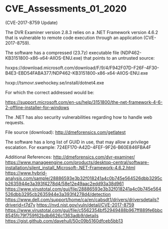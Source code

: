 # CVE_Assessments_01_2020


(CVE-2017-8759 Update)


The DVR Examiner version 2.8.3 relies on a .NET Framework version 4.6.2 that is vulnerable to remote code execution 
through an application (CVE-2017-8759).

The software has a compressed (23.7z) executable file (NDP462-KB3151800-x86-x64-AllOS-ENU.exe) that points to an untrusted 
source:

hxxps://download.microsoft.com/download/F/9/4/F942F07D-F26F-4F30-B4E3-EBD54FABA377/NDP462-KB3151800-x86-x64-AllOS-ENU.exe

hxxp://tsmovr.swehockey.se/install/dotnet4.exe

For which the correct addressed would be:

https://support.microsoft.com/en-us/help/3151800/the-net-framework-4-6-2-offline-installer-for-windows

The .NET has also security vulnerabilities regarding how to handle web requests.


File source (download):
http://dmeforensics.com/getlatest 



The software has a long list of GUID in use, that may allow a privilege escalation. For example:
724EF170-A42D-4FEF-9F26-B60E846FBA4F


Additional References:
http://dmeforensics.com/dvr-examiner/
https://www.manageengine.com/products/desktop-central/software-installation/silent_install_Microsoft-.NET-Framework-4.6.2.html
https://www.hybrid-analysis.com/sample/28886593e3b32f018241a4c0b745e564526dbb3295cb2635944e3a393f4278d4/58e12e49aac2edd93a38d961
https://www.virustotal.com/gui/file/28886593e3b32f018241a4c0b745e564526dbb3295cb2635944e3a393f4278d4/detection
https://www.dell.com/support/home/ca/en/cabsdt1/drivers/driversdetails?driverid=t7d7y
https://nvd.nist.gov/vuln/detail/CVE-2017-8759
https://www.virustotal.com/gui/file/c5562354bf52949488b967ff889fe6bbc8545fc79f759f62bdb6626c1363adb9/details
https://gist.github.com/davehull/50c09b5160dfceb5bb13

